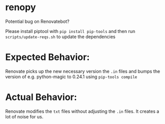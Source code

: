# renopy
Potential bug on Renovatebot?

Please install piptool with `pip install pip-tools`
and then run `scripts/update-reqs.sh` to update the dependencies

# Expected Behavior:

Renovate picks up the new necessary version the `.in` files and bumps the version of e.g. python-magic to 0.24.1 using `pip-tools compile`

# Actual Behavior:

Renovate modifies the `txt` files without adjusting the `.in` files. It creates a lot of noise for us.
